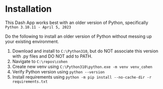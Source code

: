 
# Installation

This Dash App works best with an older version of Python, specifically `Python 3.10.11 - April 5, 2023`

Do the following to install an older version of Python without messing up your existing environment.

1. Download and install to `C:\Python310`, but do NOT associate this version with .py files and DO NOT add to PATH.
2. Navigate to `C:\repos\cohen`
3. Create new venv using `C:\Python310\python.exe -m venv venv_cohen`
4. Verify Python version using `python --version`
5. Install requirements using `python -m pip install --no-cache-dir -r requirements.txt`